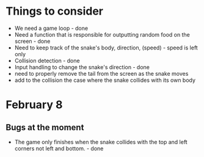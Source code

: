 # Things to consider
- We need a game loop - done
- Need a function that is responsible for outputting random food on the screen - done
- Need to keep track of the snake's body, direction, (speed) - speed is left only
- Collision detection - done
- Input handling to change the snake's direction - done
- need to properly remove the tail from the screen as the snake moves
- add to the collision the case where the snake collides with its own body

# February 8
## Bugs at the moment
- The game only finishes when the snake collides with the top and left corners not left and bottom. - done

